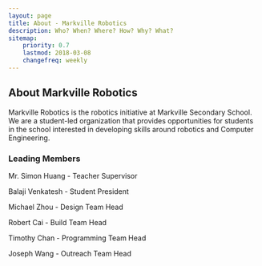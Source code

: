 ```yaml
---
layout: page
title: About - Markville Robotics
description: Who? When? Where? How? Why? What?
sitemap:
    priority: 0.7
    lastmod: 2018-03-08
    changefreq: weekly
---
```

## About Markville Robotics

Markville Robotics is the robotics initiative at Markville Secondary School. We are a student-led organization that provides opportunities for students in the school interested in developing skills around robotics and Computer Engineering.

### Leading Members
<div class="box">
      <p>Mr. Simon Huang - Teacher Supervisor</p>
      <p>Balaji Venkatesh - Student President</p>
      <p>Michael Zhou - Design Team Head</p>
      <p>Robert Cai - Build Team Head</p>
      <p>Timothy Chan - Programming Team Head</p>
      <p>Joseph Wang - Outreach Team Head</p>
</div>
